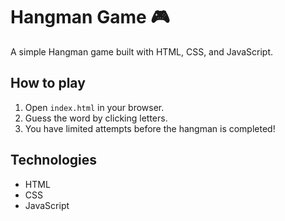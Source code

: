 
# Hangman Game 🎮

A simple Hangman game built with HTML, CSS, and JavaScript.

## How to play
1. Open `index.html` in your browser.
2. Guess the word by clicking letters.
3. You have limited attempts before the hangman is completed!

## Technologies
- HTML
- CSS
- JavaScript


